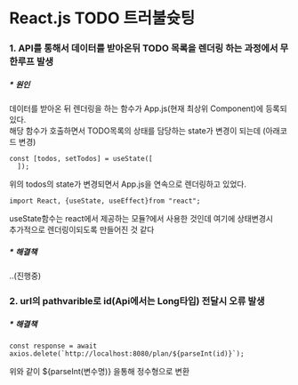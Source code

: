 # React.js TODO 트러불슛팅

### 1. API를 통해서 데이터를 받아온뒤 TODO 목록을 렌더링 하는 과정에서 무한루프 발생

##### * 원인
데이터를 받아온 뒤 렌더링을 하는 함수가 App.js(현재 최상위 Component)에 등록되있다.<br>
해당 함수가 호출하면서 TODO목록의 상태를 담당하는 state가 변경이 되는데 (아래코드 변경)
```
const [todos, setTodos] = useState([
  ]);
```
위의 todos의 state가 변경되면서 App.js을 연속으로 렌더링하고 있었다.

```
import React, {useState, useEffect}from "react";
```

useState함수는 react에서 제공하는 모듈?에서 사용한 것인데 여기에 상태변경시 <br>
추가적으로 렌더링이되도록 만들어진 것 같다<br>

##### * 해결책
..(진행중)

### 2. url의 pathvarible로 id(Api에서는 Long타입) 전달시 오류 발생

##### * 해결책
```
const response = await axios.delete(`http://localhost:8080/plan/${parseInt(id)}`);
```
위와 같이 ${parseInt(변수명)} 을통해 정수형으로 변환

